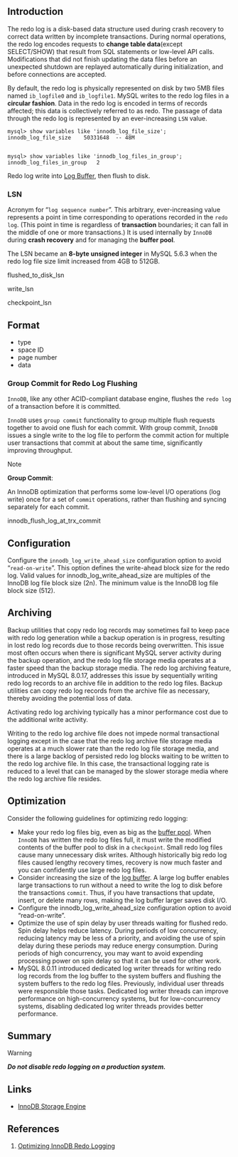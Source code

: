 ## Introduction

The redo log is a disk-based data structure used during crash recovery to correct data written by incomplete transactions. 
During normal operations, the redo log encodes requests to **change table data**(except SELECT/SHOW) that result from SQL statements or low-level API calls. 
Modifications that did not finish updating the data files before an unexpected shutdown are replayed automatically during initialization, and before connections are accepted.

By default, the redo log is physically represented on disk by two 5MB files named `ib_logfile0` and `ib_logfile1`. 
MySQL writes to the redo log files in a **circular fashion**. 
Data in the redo log is encoded in terms of records affected; this data is collectively referred to as redo. The passage of data through the redo log is represented by an ever-increasing `LSN` value.

```mysql
mysql> show variables like 'innodb_log_file_size';
innodb_log_file_size	50331648  -- 48M


mysql> show variables like 'innodb_log_files_in_group';
innodb_log_files_in_group	2
```

Redo log write into [Log Buffer](/docs/CS/DB/MySQL/memory.md?id=Log_buffer), then flush to disk.

### LSN

Acronym for “`log sequence number`”. This arbitrary, ever-increasing value represents a point in time corresponding to operations recorded in the `redo log`. 
(This point in time is regardless of **transaction** boundaries; it can fall in the middle of one or more transactions.) 
It is used internally by `InnoDB` during **crash recovery** and for managing the **buffer pool**.

The LSN became an **8-byte unsigned integer** in MySQL 5.6.3 when the redo log file size limit increased from 4GB to 512GB.

flushed_to_disk_lsn

write_lsn

checkpoint_lsn


## Format

- type
- space ID
- page number
- data

### Group Commit for Redo Log Flushing

`InnoDB`, like any other ACID-compliant database engine, flushes the `redo log` of a transaction before it is committed.

`InnoDB` uses `group commit` functionality to group multiple flush requests together to avoid one flush for each commit. With group commit, 
`InnoDB` issues a single write to the log file to perform the commit action for multiple user transactions that commit at about the same time, significantly improving throughput.

> [!NOTE]
>
> **Group Commit**:
>
> An InnoDB optimization that performs some low-level I/O operations (log write) once for a set of `commit` operations, rather than flushing and syncing separately for each commit.


innodb_flush_log_at_trx_commit



## Configuration

Configure the `innodb_log_write_ahead_size` configuration option to avoid “`read-on-write`”. This option defines the write-ahead block size for the redo log.
Valid values for innodb_log_write_ahead_size are multiples of the InnoDB log file block size (2n). The minimum value is the InnoDB log file block size (512).

## Archiving

Backup utilities that copy redo log records may sometimes fail to keep pace with redo log generation while a backup operation is in progress, resulting in lost redo log records due to those records being overwritten.
This issue most often occurs when there is significant MySQL server activity during the backup operation, and the redo log file storage media operates at a faster speed than the backup storage media.
The redo log archiving feature, introduced in MySQL 8.0.17, addresses this issue by sequentially writing redo log records to an archive file in addition to the redo log files.
Backup utilities can copy redo log records from the archive file as necessary, thereby avoiding the potential loss of data.

Activating redo log archiving typically has a minor performance cost due to the additional write activity.

Writing to the redo log archive file does not impede normal transactional logging except in the case that the redo log archive file storage media operates at a much slower rate than the redo log file storage media, and there is a large backlog of persisted redo log blocks waiting to be written to the redo log archive file. In this case, the transactional logging rate is reduced to a level that can be managed by the slower storage media where the redo log archive file resides.

## Optimization

Consider the following guidelines for optimizing redo logging:

* Make your redo log files big, even as big as the [buffer pool](/docs/CS/DB/MySQL/memory.md?id=buffer_pool). 
  When `InnoDB` has written the redo log files full, it must write the modified contents of the buffer pool to disk in a `checkpoint`. 
  Small redo log files cause many unnecessary disk writes. 
  Although historically big redo log files caused lengthy recovery times, recovery is now much faster and you can confidently use large redo log files.
* Consider increasing the size of the [log buffer](/docs/CS/DB/MySQL/memory.md?id=Log_buffer). 
  A large log buffer enables large transactions to run without a need to write the log to disk before the transactions `commit`. 
  Thus, if you have transactions that update, insert, or delete many rows, making the log buffer larger saves disk I/O.
* Configure the innodb_log_write_ahead_size configuration option to avoid “read-on-write”.
* Optimize the use of spin delay by user threads waiting for flushed redo. Spin delay helps reduce latency. 
  During periods of low concurrency, reducing latency may be less of a priority, and avoiding the use of spin delay during these periods may reduce energy consumption. 
  During periods of high concurrency, you may want to avoid expending processing power on spin delay so that it can be used for other work.
* MySQL 8.0.11 introduced dedicated log writer threads for writing redo log records from the log buffer to the system buffers and flushing the system buffers to the redo log files. 
  Previously, individual user threads were responsible those tasks. 
  Dedicated log writer threads can improve performance on high-concurrency systems, but for low-concurrency systems, disabling dedicated log writer threads provides better performance.

## Summary

> [!WARNING]
>
> ***Do not disable redo logging on a production system.***


## Links
- [InnoDB Storage Engine](/docs/CS/DB/MySQL/InnoDB.md?id=innodb-on-disk-structures)

## References

1. [Optimizing InnoDB Redo Logging](https://dev.mysql.com/doc/refman/8.0/en/optimizing-innodb-logging.html)
